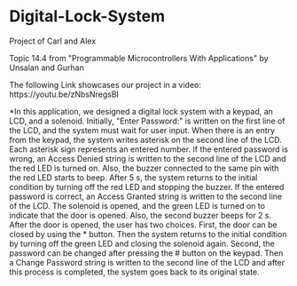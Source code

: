# Digital-Lock-System
Project of Carl and Alex

Topic 14.4 from "Programmable Microcontrollers With Applications" by Unsalan and Gurhan
<p>The following Link showcases our project in a video: https://youtu.be/zNbsNregsBI

<p>*In this application, we designed a digital lock system with a keypad, an LCD, and a
solenoid. Initially, "Enter Password:" is written on the first line of the LCD, and the
system must wait for user input. When there is an entry from the keypad, the system writes
asterisk on the second line of the LCD. Each asterisk sign represents an entered number. If the entered
password is wrong, an Access Denied string is written to the second line of the LCD and 
the red LED is turned on. Also, the buzzer connected to the same pin with the red LED 
starts to beep. After 5 s, the system returns to the initial condition by turning off 
the red LED and stopping the buzzer. If the entered password is correct, an Access Granted 
string is written to the second line of the LCD. The solenoid is opened, and the green 
LED is turned on to indicate that the door is opened. Also, the second buzzer beeps for 2 s. 
After the door is opened, the user has two choices. First, the door can be closed by using 
the * button. Then the system returns to the initial condition by turning off the green LED
and closing the solenoid again. Second, the password can be changed after pressing the # 
button on the keypad. Then a Change Password string is written to the second line of the 
LCD and after this process is completed, the system goes back to its original state. 
